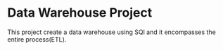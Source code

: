 # Data Warehouse Project
This project create a data warehouse using SQl and it encompasses the entire process(ETL).